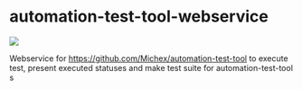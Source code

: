 # automation-test-tool-webservice

![](https://github.com/Michex/automation-test-tool/workflows/Automation+Test+Tool+Webservice+CI/badge.svg)


Webservice for https://github.com/Michex/automation-test-tool to execute test, present executed statuses and make test suite for automation-test-tool s
